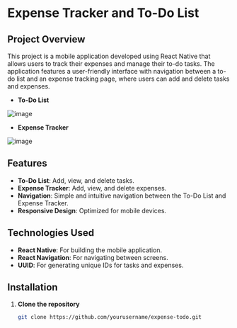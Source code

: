 # Expense Tracker and To-Do List

## Project Overview
This project is a mobile application developed using React Native that allows users to track their expenses and manage their to-do tasks. The application features a user-friendly interface with navigation between a to-do list and an expense tracking page, where users can add and delete tasks and expenses.

- **To-Do List**

![image](https://github.com/user-attachments/assets/a5ba11b1-ebd8-4460-9c50-074bf5cab306)

- **Expense Tracker**

![image](https://github.com/user-attachments/assets/2aab3cbb-21c4-41fa-9687-be392ca11f47)


## Features
- **To-Do List**: Add, view, and delete tasks.
- **Expense Tracker**: Add, view, and delete expenses.
- **Navigation**: Simple and intuitive navigation between the To-Do List and Expense Tracker.
- **Responsive Design**: Optimized for mobile devices.

## Technologies Used
- **React Native**: For building the mobile application.
- **React Navigation**: For navigating between screens.
- **UUID**: For generating unique IDs for tasks and expenses.

## Installation

1. **Clone the repository**
   ```bash
   git clone https://github.com/yourusername/expense-todo.git
